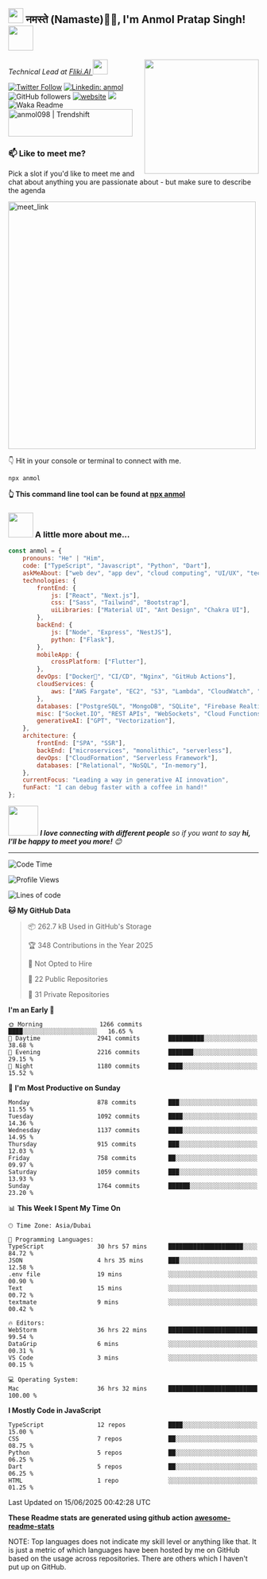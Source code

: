 <h2><img src="https://emojis.slackmojis.com/emojis/images/1531849430/4246/blob-sunglasses.gif?1531849430" width="30"/> नमस्ते (Namaste)🙏🏻, I'm Anmol Pratap Singh! <img src="https://media.giphy.com/media/12oufCB0MyZ1Go/giphy.gif" width="50"></h2>
<img align='right' src="https://media.giphy.com/media/M9gbBd9nbDrOTu1Mqx/giphy.gif" width="230">
<p><em>Technical Lead at <a href="https://fliki.ai/">Fliki.AI
</a><img src="https://media.giphy.com/media/WUlplcMpOCEmTGBtBW/giphy.gif" width="30"> 
</em></p>

[![Twitter Follow](https://img.shields.io/twitter/follow/misteranmol?label=Follow)](https://twitter.com/intent/follow?screen_name=misteranmol)
[![Linkedin: anmol](https://img.shields.io/badge/-anmol-blue?style=flat-square&logo=Linkedin&logoColor=white&link=https://www.linkedin.com/in/anmol-p-singh/)](https://www.linkedin.com/in/anmol098/)
![GitHub followers](https://img.shields.io/github/followers/anmol098?label=Follow&style=social)
[![website](https://img.shields.io/badge/Website-46a2f1.svg?&style=flat-square&logo=Google-Chrome&logoColor=white&link=https://anmolsingh.me/)](https://anmolsingh.me/)
![](https://visitor-badge.glitch.me/badge?page_id=anmol098.anmol098)
![Waka Readme](https://github.com/anmol098/anmol098/workflows/Waka%20Readme/badge.svg)
<a href="https://trendshift.io/developers/2235" target="_blank"><img src="https://trendshift.io/api/badge/developers/2235" alt="anmol098 | Trendshift" style="width: 250px; height: 55px;" width="250" height="55"/></a>

### 📫 Like to meet me?

Pick a slot if you'd like to meet me and chat about anything you are passionate about - but make sure to describe the agenda

<a href="https://calendly.com/anmol098/30min" target="_blank"><img width="498" alt="meet_link" src="https://user-images.githubusercontent.com/15426564/144297439-f530f383-e73e-41e0-9914-a9b7d3f432e5.png"></a>

👇 Hit in your console or terminal to connect with me.

```bash
npx anmol
```
**👆 This command line tool can be found at [npx anmol](https://github.com/anmol098/npx_card)**

### <img src="https://media.giphy.com/media/VgCDAzcKvsR6OM0uWg/giphy.gif" width="50"> A little more about me...  

```javascript
const anmol = {
    pronouns: "He" | "Him",
    code: ["TypeScript", "Javascript", "Python", "Dart"],
    askMeAbout: ["web dev", "app dev", "cloud computing", "UI/UX", "tech trends"],
    technologies: {
        frontEnd: {
            js: ["React", "Next.js"],
            css: ["Sass", "Tailwind", "Bootstrap"],
            uiLibraries: ["Material UI", "Ant Design", "Chakra UI"],
        },
        backEnd: {
            js: ["Node", "Express", "NestJS"],
            python: ["Flask"],
        },
        mobileApp: {
            crossPlatform: ["Flutter"],
        },
        devOps: ["Docker🐳", "CI/CD", "Nginx", "GitHub Actions"],
        cloudServices: {
            aws: ["AWS Fargate", "EC2", "S3", "Lambda", "CloudWatch", "RDS"],
        },
        databases: ["PostgreSQL", "MongoDB", "SQLite", "Firebase Realtime DB", "redis"],
        misc: ["Socket.IO", "REST APIs", "WebSockets", "Cloud Functions"],
        generativeAI: ["GPT", "Vectorization"],
    },
    architecture: {
        frontEnd: ["SPA", "SSR"],
        backEnd: ["microservices", "monolithic", "serverless"],
        devOps: ["CloudFormation", "Serverless Framework"],
        databases: ["Relational", "NoSQL", "In-memory"],
    },
    currentFocus: "Leading a way in generative AI innovation",
    funFact: "I can debug faster with a coffee in hand!"
};
```

<img src="https://media.giphy.com/media/LnQjpWaON8nhr21vNW/giphy.gif" width="60"> <em><b>I love connecting with different people</b> so if you want to say <b>hi, I'll be happy to meet you more!</b> 😊</em>

---
<!--START_SECTION:waka-->
![Code Time](http://img.shields.io/badge/Code%20Time-4%2C379%20hrs%2029%20mins-blue)

![Profile Views](http://img.shields.io/badge/Profile%20Views-917-blue)

![Lines of code](https://img.shields.io/badge/From%20Hello%20World%20I%27ve%20Written-7.4%20million%20lines%20of%20code-blue)

**🐱 My GitHub Data** 

> 📦 262.7 kB Used in GitHub's Storage 
 > 
> 🏆 348 Contributions in the Year 2025
 > 
> 🚫 Not Opted to Hire
 > 
> 📜 22 Public Repositories 
 > 
> 🔑 31 Private Repositories 
 > 
**I'm an Early 🐤** 

```text
🌞 Morning                1266 commits        ████░░░░░░░░░░░░░░░░░░░░░   16.65 % 
🌆 Daytime                2941 commits        ██████████░░░░░░░░░░░░░░░   38.68 % 
🌃 Evening                2216 commits        ███████░░░░░░░░░░░░░░░░░░   29.15 % 
🌙 Night                  1180 commits        ████░░░░░░░░░░░░░░░░░░░░░   15.52 % 
```
📅 **I'm Most Productive on Sunday** 

```text
Monday                   878 commits         ███░░░░░░░░░░░░░░░░░░░░░░   11.55 % 
Tuesday                  1092 commits        ████░░░░░░░░░░░░░░░░░░░░░   14.36 % 
Wednesday                1137 commits        ████░░░░░░░░░░░░░░░░░░░░░   14.95 % 
Thursday                 915 commits         ███░░░░░░░░░░░░░░░░░░░░░░   12.03 % 
Friday                   758 commits         ██░░░░░░░░░░░░░░░░░░░░░░░   09.97 % 
Saturday                 1059 commits        ███░░░░░░░░░░░░░░░░░░░░░░   13.93 % 
Sunday                   1764 commits        ██████░░░░░░░░░░░░░░░░░░░   23.20 % 
```


📊 **This Week I Spent My Time On** 

```text
🕑︎ Time Zone: Asia/Dubai

💬 Programming Languages: 
TypeScript               30 hrs 57 mins      █████████████████████░░░░   84.72 % 
JSON                     4 hrs 35 mins       ███░░░░░░░░░░░░░░░░░░░░░░   12.58 % 
.env file                19 mins             ░░░░░░░░░░░░░░░░░░░░░░░░░   00.90 % 
Text                     15 mins             ░░░░░░░░░░░░░░░░░░░░░░░░░   00.72 % 
textmate                 9 mins              ░░░░░░░░░░░░░░░░░░░░░░░░░   00.42 % 

🔥 Editors: 
WebStorm                 36 hrs 22 mins      █████████████████████████   99.54 % 
DataGrip                 6 mins              ░░░░░░░░░░░░░░░░░░░░░░░░░   00.31 % 
VS Code                  3 mins              ░░░░░░░░░░░░░░░░░░░░░░░░░   00.15 % 

💻 Operating System: 
Mac                      36 hrs 32 mins      █████████████████████████   100.00 % 
```

**I Mostly Code in JavaScript** 

```text
TypeScript               12 repos            ████░░░░░░░░░░░░░░░░░░░░░   15.00 % 
CSS                      7 repos             ██░░░░░░░░░░░░░░░░░░░░░░░   08.75 % 
Python                   5 repos             ██░░░░░░░░░░░░░░░░░░░░░░░   06.25 % 
Dart                     5 repos             ██░░░░░░░░░░░░░░░░░░░░░░░   06.25 % 
HTML                     1 repo              ░░░░░░░░░░░░░░░░░░░░░░░░░   01.25 % 
```




 Last Updated on 15/06/2025 00:42:28 UTC
<!--END_SECTION:waka-->

**These Readme stats are generated using github action [awesome-readme-stats](https://github.com/anmol098/waka-readme-stats)**

NOTE: Top languages does not indicate my skill level or anything like that. It is just a metric of which languages have been hosted by me on GitHub based on the usage across repositories. There are others which I haven't put up on GitHub.
